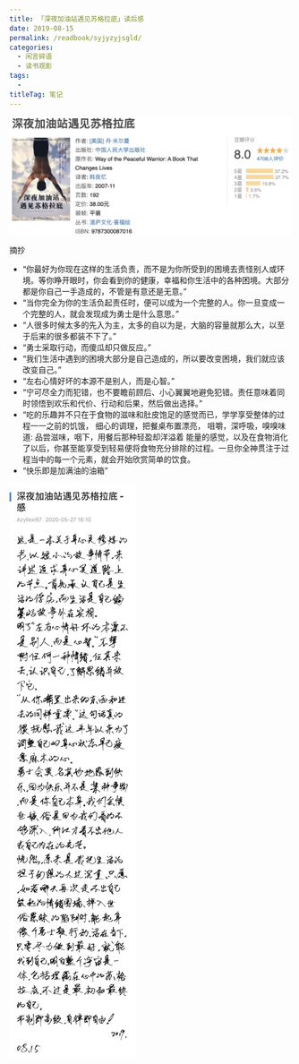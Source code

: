 ```yaml
---
title: 「深夜加油站遇见苏格拉底」读后感
date: 2019-08-15
permalink: /readbook/syjyzyjsgld/
categories: 
  - 闲言碎语
  - 读书观影
tags: 
  - 
titleTag: 笔记
---
```


![Alt text](../../../../@assets/db/syjyzyjsgld.png)


摘抄

-  “你最好为你现在这样的生活负责，而不是为你所受到的困境去责怪别人或环境。等你睁开眼时，你会看到你的健康，幸福和你生活中的各种困境。大部分都是你自己一手造成的，不管是有意还是无意。”
-   “当你完全为你的生活负起责任时，便可以成为一个完整的人。你一旦变成一个完整的人，就会发现成为勇士是什么意思。”
-   “人很多时候太多的先入为主，太多的自以为是，大脑的容量就那么大，以至于后来的很多都装不下了。”
-   “勇士采取行动，而傻瓜却只做反应。”
-   “我们生活中遇到的困境大部分是自己造成的，所以要改变困境，我们就应该改变自己。”
-   “左右心情好坏的本源不是别人，而是心智。”
-   “宁可尽全力而犯错，也不要瞻前顾后、小心翼翼地避免犯错。责任意味着同时领悟到欢乐和代价、行动和后果，然后做出选择。”
-   “吃的乐趣并不只在于食物的滋味和肚皮饱足的感觉而已，学学享受整体的过程一一之前的饥饿， 细心的调理，把餐桌布置漂亮， 咀嚼，深呼吸，嗅嗅味道: 品尝滋味，咽下，用餐后那种轻盈却洋溢着 能量的感觉，以及在食物消化了以后，你甚至能享受到轻易便将食物充分排除的过程。一旦你全神贯注于过程当中的每一个元素，就会开始欣赏简单的饮食。
-   “快乐即是加满油的油箱”

![Alt text](../../../../@assets/db/syjyzyjsgld_dhg.png)

